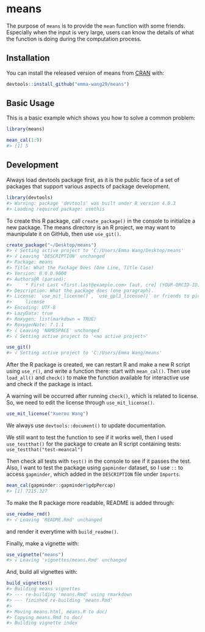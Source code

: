 
<!-- README.md is generated from README.Rmd. Please edit that file -->

# means

<!-- badges: start -->

<!-- badges: end -->

The purpose of `means` is to provide the `mean` function with some
friends. Especially when the input is very large, users can know the
details of what the function is doing during the computation process.

## Installation

You can install the released version of means from
[CRAN](https://CRAN.R-project.org) with:

``` r
devtools::install_github("emma-wang29/means")
```

## Basic Usage

This is a basic example which shows you how to solve a common problem:

``` r
library(means)

mean_cal(1:9)
#> [1] 5
```

## Development

Always load devtools package first, as it is the public face of a set of
packages that support various aspects of package development.

``` r
library(devtools)
#> Warning: package 'devtools' was built under R version 4.0.3
#> Loading required package: usethis
```

To create this R package, call `create_package()` in the console to
initialize a new package. The means directory is an R project, we may
want to maunipulate it on GitHub, then use `use_git()`.

``` r
create_package("~/Desktop/means")
#> √ Setting active project to 'C:/Users/Emma Wang/Desktop/means'
#> √ Leaving 'DESCRIPTION' unchanged
#> Package: means
#> Title: What the Package Does (One Line, Title Case)
#> Version: 0.0.0.9000
#> Authors@R (parsed):
#>     * First Last <first.last@example.com> [aut, cre] (YOUR-ORCID-ID)
#> Description: What the package does (one paragraph).
#> License: `use_mit_license()`, `use_gpl3_license()` or friends to pick a
#>     license
#> Encoding: UTF-8
#> LazyData: true
#> Roxygen: list(markdown = TRUE)
#> RoxygenNote: 7.1.1
#> √ Leaving 'NAMESPACE' unchanged
#> √ Setting active project to '<no active project>'

use_git()
#> √ Setting active project to 'C:/Users/Emma Wang/means'
```

After the R package is created, we can restart R and make a new R script
using `use_r()`, and write a function there: start with `mean_cal()`.
Then use `load_all()` and `check()` to make the function available for
interactive use and check if the package is intact.

A warning will be occurred after running `check()`, which is related to
license. So, we need to edit the license through `use_mit_license()`.

``` r
use_mit_license("Xuerou Wang")
```

We always use `devtools::document()` to update documentation.

We still want to test the function to see if it works well, then I used
`use_testthat()` for the package to create an R script containing tests:
`use_testthat("test-meancal")`

Then check all tests with `test()` in the console to see if it passes
the test. Also, I want to test the package using `gapminder` dataset, so
I use `::` to access `gapminder`, which added in the `DESCRIPTION` file
under `Imports`.

``` r
mean_cal(gapminder::gapminder$gdpPercap)
#> [1] 7215.327
```

To make the R package more readable, README is added through:

``` r
use_readme_rmd()
#> √ Leaving 'README.Rmd' unchanged
```

and render it everytime with `build_readme()`.

Finally, make a vignette with:

``` r
use_vignette("means")
#> √ Leaving 'vignettes/means.Rmd' unchanged
```

And, build all vignettes with:

``` r
build_vignettes()
#> Building means vignettes
#> --- re-building 'means.Rmd' using rmarkdown
#> --- finished re-building 'means.Rmd'
#> 
#> Moving means.html, means.R to doc/
#> Copying means.Rmd to doc/
#> Building vignette index
```
